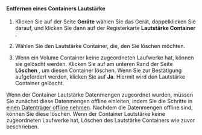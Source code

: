 <!--author=SharS last changed: 9/16/15-->

#### <a name="to-delete-a-volume-container"></a>Entfernen eines Containers Lautstärke

1. Klicken Sie auf der Seite **Geräte** wählen Sie das Gerät, doppelklicken Sie darauf, und klicken Sie dann auf der Registerkarte **Lautstärke Container** .

2. Wählen Sie den Lautstärke Container, die, den Sie löschen möchten.

3. Wenn ein Volume Container keine zugeordneten Laufwerke hat, können sie gelöscht werden. Klicken Sie auf am unteren Rand der Seite **Löschen** , um diesen Container löschen. Wenn Sie zur Bestätigung aufgefordert werden, klicken Sie auf **Ja**. Hiermit wird den Lautstärke Container gelöscht.

Wenn der Container Lautstärke Datenmengen zugeordnet wurden, müssen Sie zunächst diese Datenmengen offline einleiten, indem Sie die Schritte in [einen Datenträger offline nehmen](../articles/storsimple/storsimple-manage-volumes.md#take-a-volume-offline). Nachdem die Datenmengen offline sind, können Sie diese löschen. Wenn der Container Lautstärke keine zugeordneten Laufwerke hat, Löschen des Lautstärke Containers wie zuvor beschrieben.
